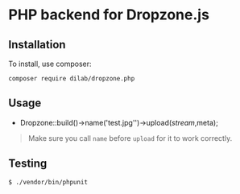 # PHP backend for Dropzone.js


## Installation

To install, use composer:

``` composer require dilab/dropzone.php ```

## Usage

+ Dropzone::build()->name('test.jpg'')->upload($stream,$meta);

> Make sure you call ``` name ``` before ``` upload ``` for it to work correctly.

## Testing
```
$ ./vendor/bin/phpunit
```
